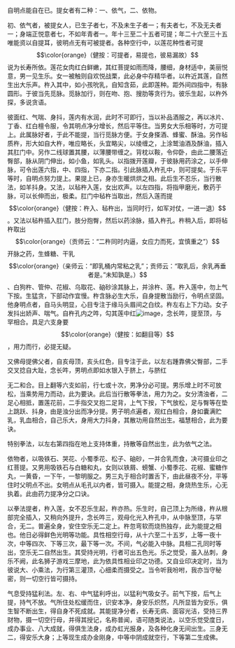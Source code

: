 自明点能自在已。提女者有二种：一、依气，二、依物。

初、依气者，被提女人，已生子者七，不及未生子者一；有夫者七，不及无夫者一；身端正悦意者七，不如年青者一。年十三至二十五者可提；年二十六至三十五唯能资以自提耳，彼明点无有可被提者。各种空行中，以莲花种性者可提$$\color{orange}（健按：可提者，易提也，彼易漏故）$$说为长寿所依。莲花女肉红白鲜嫩，其红菩提如雨而降，腰细，身材适中，美丽悦意，男一见生乐。女一被触则自欢悦战栗，此必身中存精华者。以杵近其莲，自然生出大乐声。杵入其中，如小孩吮乳，自知含茹，此即莲种。距外间四指中，有脉圆形。于彼当先觅脉。觅脉加行，则在吻、抱、搜肋等贪行为。彼乐生起，以杵外探，多说贪语。

彼面红、气喘、身抖，莲内有水润，此时不可即行，当以补品酒服之，再以冰片、丁香、红白檀令服，令其明点净分增长，然后平等住。当男女大乐相等时，方可提上。此属脉好者，于此不能提，当行觅脉方便。于女身搽酒、蜂蜜、酥油。另作毡质杵，形大如自大杵，唯应略长，头宜略尖，以绫缠之，上涂鹫油酒及酥油，插入其肛门中。另作二线球置其腰，以薄腰带缠之。背枕以鞍，令仰卧，由此二腰落近臀部，脉从阴门伸出，如小鱼，如乳头。以指拨开莲瓣，于彼脉用药涂之，以手伸脉，可令出莲六指，中、四指，下亦二指。引此脉插入杵孔中，则可提矣。于乐平等时，自明点努力提上。果提上已，身亦生暖烘烘之相。此后生不忍乐，当行散法，如羊抖身。又法，以毡杵入莲，女出欢声。以左四指，将指甲磨光，敷药于脉，可以长伸而出，极柔。肛门中毡杵当取出，然后入莲而提$$\color{orange}（健按：杵入、毡杵出，当同时行，如军对仗，一进一退）$$。又法以毡杵插入肛门，肢分抱臀，然后以药涂脉，插入杵孔。杵稍入后，即将毡杵取出$$\color{orange}（贡师云：“二杵同时内逼，女应力而死，宜慎重之”）$$开脉之药，生蜂糖、干乳$$\color{orange}（亲师云：“即乳桶内常粘之乳”；贡师云：“取乳后，余乳再垂者是。”未知孰是。）$$、白狗杵、管仲、花椒、乌取花、硇砂涂其脉上，并涂杵、莲。杵入莲中，勿上气下按。生猛贪，下部动作宜慢。杵含脉必生大乐，自身提散当励行，令明点坚固。他身明点者，自马头明显，心目专注于缘马头眉间之白纹。杵左右上下力动。女子发抖出娇声、喘气。自杵孔内之吽，勾其莲中红![image](C:\buddhism\密教\img\2.png)，念长吽，提至顶，与罕相合。具足六支身要$$\color{orange}（健按：如翻目等）$$，用力而行，必提无疑。

又佛母提佛父者，自亥母顶，亥头红色，目专注于此，以左右踵靠佛父臀部，二手交叉捻自大趾，念长吽，男明点即如水银入于脐上，与脐红

无二和合。目上翻等六支如前，行七或十次，男净分必可提。男乐增上时不可放松，当乘势用力而动，此为要诀。此后当行散等拳法，用力为之。女分清浊者，二足心相抵，置莲花前，二手指交叉抱二足背，上气下按，下气放松，足与臀等在垫上跳跃、抖身，由是浊分出而净分提。男子明点遍者，观红白相合，身如囊满贮乳，乳血相合，自己乐大，身用大力抖身，其散功用自然出生。福慧相合，此为要诀。

特别拳法，以左右第四指在地上支持体重，持散等自然出生，此为依气之法。

依物者，以吸铁石、哭花、小蜀季花、松子、硇砂，一并合乳而食，决可摄业印之红菩提。又男用吸铁石与白糖和丸，女则以铁屑、螃蟹、小蜀季花、花椒、蜜糖作丸，一黄昏，一下午，一黎明服之。男三丸于相合时置舌下，由此昼夜不分，平等住时父明点不出。女明点从毛孔以内者，皆可摄入。能提之相，身烧热生乐，心无执着。此由药力提净分之口诀。

以拳法提者，杵入莲，女不忍乐生起，杵亦热。乐生时，自己顶上为所缘，杵从根部完全插入，又稍向外提升，念长吽三，观母化光入杵孔中，从中脉至顶，与罕合，无二。普遍全身，安住空乐无二定上。杵忽弯软而烧热独存，此为能提之相也。他日必得鲜色光明等功能。具性相空行母，从十六至二十五岁，上等一夜十次，中等四次、下等三次，最下等一次。不间，气必能入中脉。具相二孔同时等出，空乐无二自然出生。其受持光明，行者可出五色光。乐之觉受，虽入丛刺，身乐不阙，此名狮子游戏三摩地，此为依具性相业印之功德。又自业印决定时，当为彼说大、小乘法，为行第三灌顶，心细柔而摄受之。当令听我吩咐，我亦当守秘密，则一切空行皆可摄持。

气息受持猛利法。左、右、中气猛利呼出，以猛利气吸女子。前气下按，后气上提，持气不放。气所住处松缓而住，识安本净，身安乐炽然，凡所显皆为安乐，俱生智不断出生，得自身不死成就。其能提净分者，长寿无病、面容光洁，受持三界财物，摄一切空行母，并得其授记，名称普闻，语可随类说法，以空乐觉受度日，成办事业、八大成就，得俱生法身，成办虹光报身，及各种化身无间出生。三身无二，得安乐大身；上等现生成办金刚身，中等中阴成就空行，下等第二生成佛。